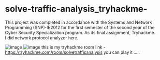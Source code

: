# solve-traffic-analysis_tryhackme-
This project was completed in accordance with the Systems and Network Programming (SNP)-IE2012 for the first semester of the second year of the Cyber Security Specialization program. As its final assignment, Tryhackme.  I did network protocol analyzer here.



![image](https://user-images.githubusercontent.com/99632841/206187434-b63fbffa-f930-473f-89f0-564955fba665.png)
![image](https://user-images.githubusercontent.com/99632841/206187558-45ba27b6-b1ee-4c35-bbf6-2f54db2efaf7.png)
  this is my tryhackme room link - https://tryhackme.com/room/solvetrafficanalysis
  you can play it .....
